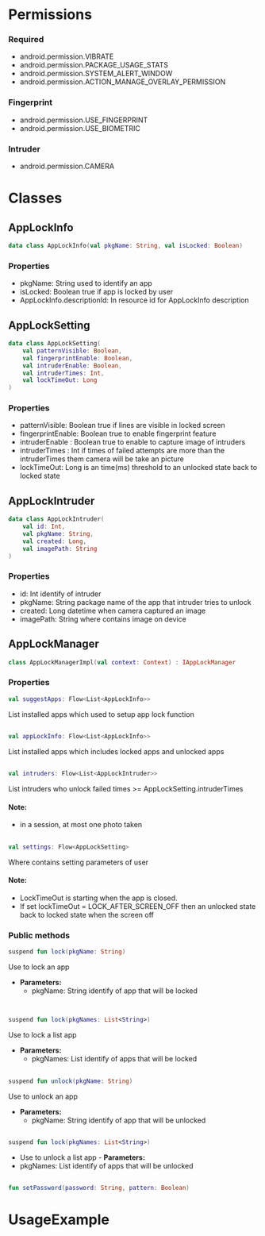 # Permissions

### Required

- android.permission.VIBRATE
- android.permission.PACKAGE_USAGE_STATS
- android.permission.SYSTEM_ALERT_WINDOW
- android.permission.ACTION_MANAGE_OVERLAY_PERMISSION

### Fingerprint

- android.permission.USE_FINGERPRINT
- android.permission.USE_BIOMETRIC

### Intruder

- android.permission.CAMERA

# Classes

## AppLockInfo

```kotlin
data class AppLockInfo(val pkgName: String, val isLocked: Boolean)
```

### Properties

- pkgName: String used to identify an app
- isLocked: Boolean true if app is locked by user
- AppLockInfo.descriptionId: In resource id for AppLockInfo description

## AppLockSetting

```kotlin
data class AppLockSetting(
    val patternVisible: Boolean,
    val fingerprintEnable: Boolean,
    val intruderEnable: Boolean,
    val intruderTimes: Int,
    val lockTimeOut: Long
)
```

### Properties

- patternVisible: Boolean true if lines are visible in locked screen
- fingerprintEnable: Boolean true to enable fingerprint feature
- intruderEnable : Boolean true to enable to capture image of intruders
- intruderTimes : Int if times of failed attempts are more than the intruderTimes them camera will
  be take an picture
- lockTimeOut: Long is an time(ms) threshold to an unlocked state back to locked state

## AppLockIntruder

```kotlin
data class AppLockIntruder(
    val id: Int,
    val pkgName: String,
    val created: Long,
    val imagePath: String
)
```

### Properties

- id: Int identify of intruder
- pkgName: String package name of the app that intruder tries to unlock
- created: Long datetime when camera captured an image
- imagePath: String where contains image on device

## AppLockManager

```kotlin
class AppLockManagerImpl(val context: Context) : IAppLockManager
```

### Properties

```kotlin
val suggestApps: Flow<List<AppLockInfo>>
```

List installed apps which used to setup app lock function

##

```kotlin
val appLockInfo: Flow<List<AppLockInfo>>
```

List installed apps which includes locked apps and unlocked apps

##

```kotlin
val intruders: Flow<List<AppLockIntruder>>
```

List intruders who unlock failed times >= AppLockSetting.intruderTimes

#### Note:

- in a session, at most one photo taken

##

```kotlin
val settings: Flow<AppLockSetting>
```

Where contains setting parameters of user

#### Note:

- LockTimeOut is starting when the app is closed.
- If set lockTimeOut = LOCK_AFTER_SCREEN_OFF then an unlocked state back to locked state when the
  screen off

### Public methods

```kotlin
suspend fun lock(pkgName: String)
```

Use to lock an app

- **Parameters:**
    - pkgName: String identify of app that will be locked

##

```kotlin

suspend fun lock(pkgNames: List<String>)

```

Use to lock a list app

- **Parameters:**
    - pkgNames: List<String> identify of apps that will be locked

##

```kotlin
suspend fun unlock(pkgName: String)
```

Use to unlock an app

- **Parameters:**
    - pkgName: String identify of app that will be unlocked

##

```kotlin
suspend fun lock(pkgNames: List<String>)
```

- Use to unlock a list app - **Parameters:**
- pkgNames: List<String> identify of apps that will be unlocked

##

```kotlin
fun setPassword(password: String, pattern: Boolean)
```

# UsageExample
